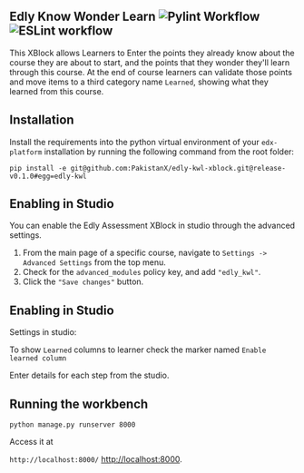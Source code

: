 Edly Know Wonder Learn  ![Pylint Workflow](https://github.com/PakistanX/edly-kwl-xblock/actions/workflows/pylint.yml/badge.svg)
![ESLint workflow](https://github.com/PakistanX/edly-kwl-xblock/actions/workflows/es-lint.yml/badge.svg)
---------------------------------------------

This XBlock allows Learners to Enter the points they already know about the course they are about to 
start, and the points that they wonder they'll learn through this course. At the end of course learners can
validate those points and move items to a third category name `Learned`, showing what they learned from this course. 

Installation
------------

Install the requirements into the python virtual environment of your
``edx-platform`` installation by running the following command from the
root folder:

    pip install -e git@github.com:PakistanX/edly-kwl-xblock.git@release-v0.1.0#egg=edly-kwl

Enabling in Studio
------------------

You can enable the Edly Assessment XBlock in studio through the
advanced settings.

1. From the main page of a specific course, navigate to
   `Settings -> Advanced Settings` from the top menu.
2. Check for the ``advanced_modules`` policy key, and add
   ``"edly_kwl"``.
3. Click the `"Save changes"` button.


Enabling in Studio
------------------

Settings in studio:

To show `Learned` columns to learner check the marker named `Enable learned column`

Enter details for each step from the studio.

Running the workbench
---------------------
`python manage.py runserver 8000`

Access it at 

`http://localhost:8000/` <http://localhost:8000>.
